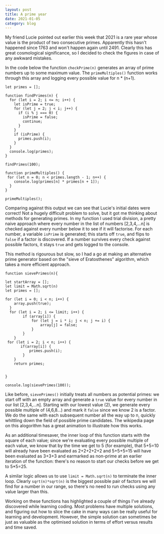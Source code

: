 ```yaml
---
layout: post
title: A prime year
date: 2021-01-05
category: blog
---
```


My friend Lucie pointed out earlier this week that 2021 is a rare year whose value is the product of two consecutive primes. Apparently this hasn't happened since 1763 and won't happen again until 2491. Clearly this has great cosmological significance, so I decided to check the figures in case of any awkward mistakes.

In the code below the function `checkPrime(n)` generates an array of prime numbers up to some maximum value. The `primeMultiples()` function works through this array and logging every possible value for n * (n+1).

    let primes = [];

    function findPrimes(n) {
      for (let i = 2; i <= n; i++) {
        let isPrime = true;
        for (let j = 2; j < i; j++) {
          if (i % j === 0) {
            isPrime = false;
            continue;
          }
        }
        if (isPrime) {
          primes.push(i);
        }
      }
      console.log(primes);
    }

    findPrimes(100);

    function primeMultiples() {
     for (let n = 0; n < primes.length - 1; n++) {
        console.log(primes[n] * primes[n + 1]);
      }
    }

    primeMultiples();

Comparing against this output we can see that Lucie's initial dates were correct! Not a hugely difficult problem to solve, but it got me thinking about methods for generating primes. In my function I used trial division, a pretty naive approach where every number in the list of numbers [2,3,4,...n] is checked against every number below it to see if it will factorise. For each number, a variable `isPrime` is generated; this starts off `true`, and flips to `false` if a factor is discovered. If a number survives every check against possible factors, it stays `true` and gets logged to the console.

This method is rigourous but slow, so I had a go at making an alternative prime generator based on the "sieve of Eratosthenes" algorithm, which takes a more efficient approach.

    function sievePrimes(n){

    let startArray = [];
    let limit = Math.sqrt(n)
    let primes = [];

    for (let i = 0; i < n; i++) {
        array.push(true);
      }
      for (let i = 2; i <= limit; i++) {
            if (array[i]) {
                for (let j = i * i; j < n; j += i) {
                    array[j] = false;
                }
            }
        }
     for (let i = 2; i < n; i++) {
           if(array[i]) {
               primes.push(i);
            }
        }
        return primes;


    }

    console.log(sievePrimes(100));

Like before, `sievePrimes()` initially treats all numbers as potential primes: we start off with an empty array and generate a `true` value for every number in our list [2,3,4,...n]. Starting with our lowest value (2), we generate every possible multiple of (4,6,8...) and mark it `false` since we know 2 is a factor. We do the same with each subsequent number all the way up to n, quickly whittling down the field of possible prime candidates. The wikipedia page on this alogorithm has a great animation to illustrate how this works.

As an additional timesaver, the inner loop of this function starts with the square of each value; since we're evaluating every possible multiple of each value, we know that by the time we get to 5 (for example), that 5+5=10 will already have been evaluated as 2+2+2+2+2 and 5+5+5=15 will have been evaluated as 3+3+3 and earmarked as non-prime at an earlier iteration of the function: there's no reason to start our checks before we get to 5*5=25.  

A similar logic allows us to use `limit = Math.sqrt(n)` to terminate the inner loop. Clearly `sqrt(n)*sqrt(n)` is the biggest possible pair of factors we will find for a number in our range, so there's no need to run checks using any value larger than this.

Working on these functions has highlighted a couple of things I've already discovered while learning coding. Most problems have multiple solutions, and figuring out how to slice the cake in many ways can be really useful for learning and development. However, the simple solution can sometimes be just as valuable as the optimised solution in terms of effort versus results and time saved.
